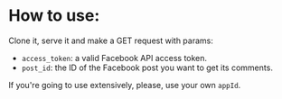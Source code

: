 # How to use:

Clone it, serve it and make a GET request with params:

  * `access_token`: a valid Facebook API access token.
  * `post_id`: the ID of the Facebook post you want to get its comments.

If you're going to use extensively, please, use your own `appId`.
